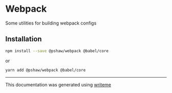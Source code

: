 # Webpack

Some utilities for building webpack configs

## Installation

```bash
npm install --save @pshaw/webpack @babel/core
```
or
```bash
yarn add @pshaw/webpack @babel/core
```

---
This documentation was generated using [writeme](https://www.npmjs.com/package/@writeme/core)
